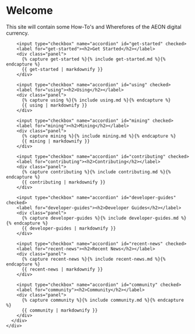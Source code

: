<html>
<head>

<link rel="stylesheet" href="https://unpkg.com/flexboxgrid2@7.2.1/flexboxgrid2.css">
<link rel="stylesheet" href="https://use.fontawesome.com/releases/v5.5.0/css/all.css" integrity="sha384-B4dIYHKNBt8Bc12p+WXckhzcICo0wtJAoU8YZTY5qE0Id1GSseTk6S+L3BlXeVIU" crossorigin="anonymous">

<!--
<script src="https://cdnjs.cloudflare.com/ajax/libs/jquery/2.1.4/jquery.min.js" type="text/javascript"></script>
-->
</head>
<body>

<header>

</header>

<main>
  <div class="container">
    <div class="row center-xs">
      <div class="col-xs-12 col-lg-10 col-xl-8 text-left">
        <h1>Welcome</h1>
        <p>This site will contain some How-To's and Wherefores of the AEON digital currency.</p>

        <input type="checkbox" name="accordion" id="get-started" checked>
        <label for="get-started"><h2>Get Started</h2></label>
        <div class="panel">
          {% capture get-started %}{% include get-started.md %}{% endcapture %}
          {{ get-started | markdownify }}
        </div>

        <input type="checkbox" name="accordion" id="using" checked>
        <label for="using"><h2>Using</h2></label>
        <div class="panel">
          {% capture using %}{% include using.md %}{% endcapture %}
          {{ using | markdownify }}
        </div>

        <input type="checkbox" name="accordion" id="mining" checked>
        <label for="mining"><h2>Mining</h2></label>
        <div class="panel">
          {% capture mining %}{% include mining.md %}{% endcapture %}
          {{ mining | markdownify }}
        </div>

        <input type="checkbox" name="accordion" id="contributing" checked>
        <label for="contributing"><h2>Contributing</h2></label>
        <div class="panel">
          {% capture contributing %}{% include contributing.md %}{% endcapture %}
          {{ contributing | markdownify }}
        </div>

        <input type="checkbox" name="accordion" id="developer-guides" checked>
        <label for="developer-guides"><h2>Developer Guides</h2></label>
        <div class="panel">
          {% capture developer-guides %}{% include developer-guides.md %}{% endcapture %}
          {{ developer-guides | markdownify }}
        </div>

        <input type="checkbox" name="accordion" id="recent-news" checked>
        <label for="recent-news"><h2>Recent News</h2></label>
        <div class="panel">
          {% capture recent-news %}{% include recent-news.md %}{% endcapture %}
          {{ recent-news | markdownify }}
        </div>

        <input type="checkbox" name="accordion" id="community" checked>
        <label for="community"><h2>Community</h2></label>
        <div class="panel">
          {% capture community %}{% include community.md %}{% endcapture %}
          {{ community | markdownify }}
        </div>
      </div>
    </div>
  </div>
</main>

<footer>
</footer>

</body>
</html>
